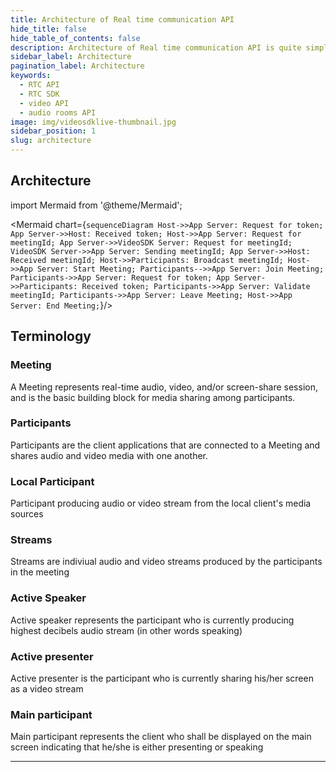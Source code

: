```yaml
---
title: Architecture of Real time communication API
hide_title: false
hide_table_of_contents: false
description: Architecture of Real time communication API is quite simple to understand before jumping directly to build application.
sidebar_label: Architecture
pagination_label: Architecture
keywords:
  - RTC API
  - RTC SDK
  - video API
  - audio rooms API
image: img/videosdklive-thumbnail.jpg
sidebar_position: 1
slug: architecture
---
```


## Architecture

import Mermaid from '@theme/Mermaid';

<Mermaid chart={`sequenceDiagram Host->>App Server: Request for token; App Server->>Host: Received token; Host->>App Server: Request for meetingId; App Server->>VideoSDK Server: Request for meetingId; VideoSDK Server->>App Server: Sending meetingId; App Server->>Host: Received meetingId; Host->>Participants: Broadcast meetingId; Host->>App Server: Start Meeting; Participants-->>App Server: Join Meeting; Participants->>App Server: Request for token; App Server->>Participants: Received token; Participants->>App Server: Validate meetingId; Participants->>App Server: Leave Meeting; Host->>App Server: End Meeting;`}/>

## Terminology

### Meeting

A Meeting represents real-time audio, video, and/or screen-share session, and is the basic building block for media sharing among participants.

### Participants

Participants are the client applications that are connected to a Meeting and shares audio and video media with one another.

### Local Participant

Participant producing audio or video stream from the local client's media sources

### Streams

Streams are indiviual audio and video streams produced by the participants in the meeting

### Active Speaker

Active speaker represents the participant who is currently producing highest decibels audio stream (in other words speaking)

### Active presenter

Active presenter is the participant who is currently sharing his/her screen as a video stream

### Main participant

Main participant represents the client who shall be displayed on the main screen indicating that he/she is either presenting or speaking

---
